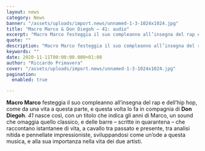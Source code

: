 ```yaml
---
layout: news
category: News
banner: "/assets/uploads/import.news/unnamed-1-3-1024x1024.jpg"
title: "Macro Marco & Don Diegoh – 41: audio"
excerpt: "Macro Marco festeggia il suo compleanno all’insegna del rap e dell’hip hop, come da una vita a questa parte, e questa volta lo fa in compagnia di Don Diegoh. 41 nasce così, con un titolo che indica gli anni di Marco, un sound che omaggia quello classico, e delle barre – scritte in quarantena – [&hellip"
quote: ""
description: "Macro Marco festeggia il suo compleanno all’insegna del rap e dell’hip hop, come da una vita a questa parte, e questa volta lo fa in compagnia di Don Diegoh. 41 nasce così, con un titolo che indica gli anni di Marco, un sound che omaggia quello classico, e delle barre – scritte in quarantena – [&hellip"
keywords: ""
date: 2020-11-11T00:00:00.000+01:00
author: "Riccardo Primavera"
cover: "/assets/uploads/import.news/unnamed-1-3-1024x1024.jpg"
pagination:
  enabled: true

---
```


**Macro Marco** festeggia il suo compleanno all’insegna del rap e dell’hip hop, come da una vita a questa parte, e questa volta lo fa in compagnia di **Don Diegoh**. _41_ nasce così, con un titolo che indica gli anni di Marco, un sound che omaggia quello classico, e delle barre – scritte in quarantena – che raccontano istantanee di vita, a cavallo tra passato e presente, tra analisi nitida e pennellate impressioniste, sviluppandosi come un’ode a questa musica, e alla sua importanza nella vita dei due artisti.
